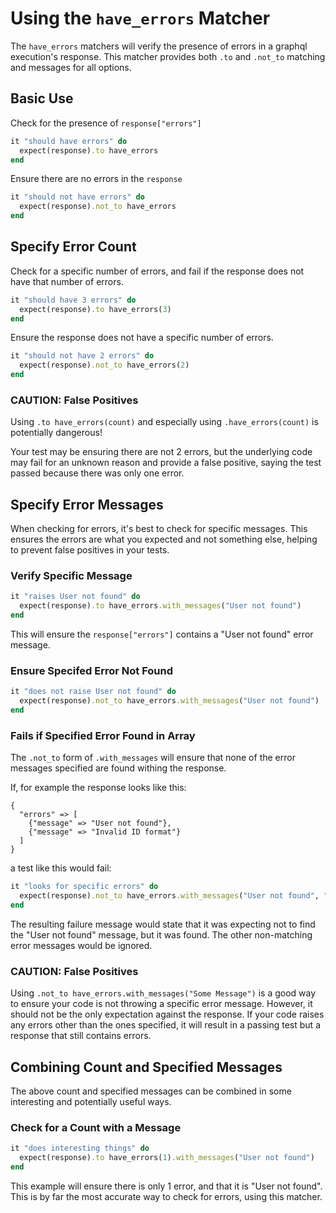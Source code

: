 # Using the `have_errors` Matcher

The `have_errors` matchers will verify the presence of errors in a graphql
execution's response. This matcher provides both `.to` and `.not_to` matching
and messages for all options.

## Basic Use

Check for the presence of `response["errors"]`

```ruby
it "should have errors" do
  expect(response).to have_errors
end
```

Ensure there are no errors in the `response`

```ruby
it "should not have errors" do
  expect(response).not_to have_errors
end
```

## Specify Error Count

Check for a specific number of errors, and fail if the response does not have
that number of errors.

```ruby
it "should have 3 errors" do
  expect(response).to have_errors(3)
end
```

Ensure the response does not have a specific number of errors.

```ruby
it "should not have 2 errors" do
  expect(response).not_to have_errors(2)
end
```

### CAUTION: False Positives

Using `.to have_errors(count)` and especially using `.have_errors(count)` is
potentially dangerous! 

Your test may be ensuring there are not 2 errors, but the underlying code may fail
for an unknown reason and provide a false positive, saying the test passed because
there was only one error.

## Specify Error Messages

When checking for errors, it's best to check for specific messages. This ensures
the errors are what you expected and not something else, helping to prevent
false positives in your tests.

### Verify Specific Message

```ruby
it "raises User not found" do
  expect(response).to have_errors.with_messages("User not found")
end
```

This will ensure the `response["errors"]` contains a "User not found" error message.

### Ensure Specifed Error Not Found

```ruby
it "does not raise User not found" do
  expect(response).not_to have_errors.with_messages("User not found")
end
```

### Fails if Specified Error Found in Array

The `.not_to` form of `.with_messages` will ensure that none of the error messages
specified are found withing the response.

If, for example the response looks like this:

```
{
  "errors" => [
    {"message" => "User not found"},
    {"message" => "Invalid ID format"}
  ]
}
```

a test like this would fail:

```ruby
it "looks for specific errors" do
  expect(response).not_to have_errors.with_messages("User not found", "Some other errors")
end
```

The resulting failure message would state that it was expecting not to find the
"User not found" message, but it was found. The other non-matching error
messages would be ignored.

### CAUTION: False Positives

Using `.not_to have_errors.with_messages("Some Message")` is a good way to
ensure your code is not throwing a specific error message. However, it should
not be the only expectation against the response. If your code raises any errors
other than the ones specified, it will result in a passing test but a response
that still contains errors.

## Combining Count and Specified Messages

The above count and specified messages can be combined in some interesting and
potentially useful ways. 

### Check for a Count with a Message

```ruby
it "does interesting things" do
  expect(response).to have_errors(1).with_messages("User not found")
end
```

This example will ensure there is only 1 error, and that it is "User not found".
This is by far the most accurate way to check for errors, using this matcher.
